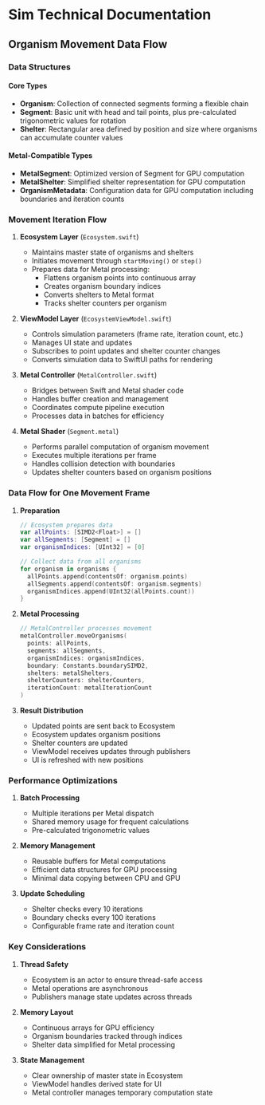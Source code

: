 # Sim Technical Documentation

## Organism Movement Data Flow

### Data Structures

#### Core Types
- **Organism**: Collection of connected segments forming a flexible chain
- **Segment**: Basic unit with head and tail points, plus pre-calculated trigonometric values for rotation
- **Shelter**: Rectangular area defined by position and size where organisms can accumulate counter values

#### Metal-Compatible Types
- **MetalSegment**: Optimized version of Segment for GPU computation
- **MetalShelter**: Simplified shelter representation for GPU computation
- **OrganismMetadata**: Configuration data for GPU computation including boundaries and iteration counts

### Movement Iteration Flow

1. **Ecosystem Layer** (`Ecosystem.swift`)
   - Maintains master state of organisms and shelters
   - Initiates movement through `startMoving()` or `step()`
   - Prepares data for Metal processing:
     - Flattens organism points into continuous array
     - Creates organism boundary indices
     - Converts shelters to Metal format
     - Tracks shelter counters per organism

2. **ViewModel Layer** (`EcosystemViewModel.swift`)
   - Controls simulation parameters (frame rate, iteration count, etc.)
   - Manages UI state and updates
   - Subscribes to point updates and shelter counter changes
   - Converts simulation data to SwiftUI paths for rendering

3. **Metal Controller** (`MetalController.swift`)
   - Bridges between Swift and Metal shader code
   - Handles buffer creation and management
   - Coordinates compute pipeline execution
   - Processes data in batches for efficiency

4. **Metal Shader** (`Segment.metal`)
   - Performs parallel computation of organism movement
   - Executes multiple iterations per frame
   - Handles collision detection with boundaries
   - Updates shelter counters based on organism positions

### Data Flow for One Movement Frame

1. **Preparation**
   ```swift
   // Ecosystem prepares data
   var allPoints: [SIMD2<Float>] = []
   var allSegments: [Segment] = []
   var organismIndices: [UInt32] = [0]
   
   // Collect data from all organisms
   for organism in organisms {
     allPoints.append(contentsOf: organism.points)
     allSegments.append(contentsOf: organism.segments)
     organismIndices.append(UInt32(allPoints.count))
   }
   ```

2. **Metal Processing**
   ```swift
   // MetalController processes movement
   metalController.moveOrganisms(
     points: allPoints,
     segments: allSegments,
     organismIndices: organismIndices,
     boundary: Constants.boundarySIMD2,
     shelters: metalShelters,
     shelterCounters: shelterCounters,
     iterationCount: metalIterationCount
   )
   ```

3. **Result Distribution**
   - Updated points are sent back to Ecosystem
   - Ecosystem updates organism positions
   - Shelter counters are updated
   - ViewModel receives updates through publishers
   - UI is refreshed with new positions

### Performance Optimizations

1. **Batch Processing**
   - Multiple iterations per Metal dispatch
   - Shared memory usage for frequent calculations
   - Pre-calculated trigonometric values

2. **Memory Management**
   - Reusable buffers for Metal computations
   - Efficient data structures for GPU processing
   - Minimal data copying between CPU and GPU

3. **Update Scheduling**
   - Shelter checks every 10 iterations
   - Boundary checks every 100 iterations
   - Configurable frame rate and iteration count

### Key Considerations

1. **Thread Safety**
   - Ecosystem is an actor to ensure thread-safe access
   - Metal operations are asynchronous
   - Publishers manage state updates across threads

2. **Memory Layout**
   - Continuous arrays for GPU efficiency
   - Organism boundaries tracked through indices
   - Shelter data simplified for Metal processing

3. **State Management**
   - Clear ownership of master state in Ecosystem
   - ViewModel handles derived state for UI
   - Metal controller manages temporary computation state
